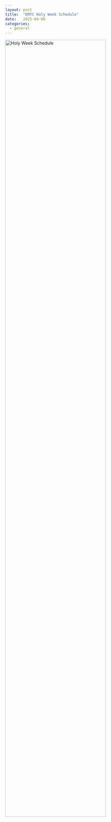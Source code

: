 ```yaml
---
layout: post
title:  "EMTC Holy Week Schedule"
date:   2025-04-08
categories: 
  - general
---
```

<picture> 
  <img src="https://ebenezermarthomachurch.org/img/HolyWeek2025.jpeg" width=80% height=80% alt="Holy Week Schedule">
</picture>
